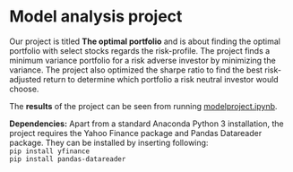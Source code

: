 # Model analysis project

Our project is titled **The optimal portfolio** and is about finding the optimal portfolio with select stocks regards the risk-profile. The project finds a minimum variance portfolio for a risk adverse investor by minimizing the variance. The project also optimized the sharpe ratio to find the best risk-adjusted return to determine which portfolio a risk neutral investor would choose.

The **results** of the project can be seen from running [modelproject.ipynb](modelproject.ipynb).

**Dependencies:** Apart from a standard Anaconda Python 3 installation, the project requires the Yahoo Finance package and Pandas Datareader package. They can be installed by inserting following:<br>
``pip install yfinance``<br>
``pip install pandas-datareader``


